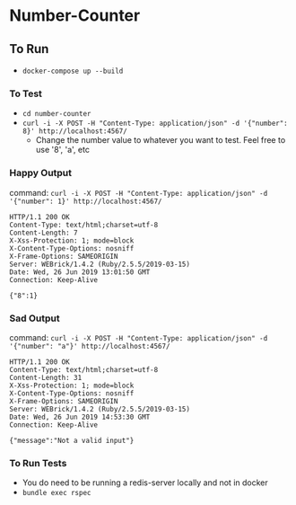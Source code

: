 # Number-Counter

## To Run
- `docker-compose up --build`

### To Test
- `cd number-counter`
- `curl -i -X POST -H "Content-Type: application/json" -d '{"number": 8}' http://localhost:4567/`
  - Change the number value to whatever you want to test. Feel free to use '8', 'a', etc

### Happy Output
command: `curl -i -X POST -H "Content-Type: application/json" -d '{"number": 1}' http://localhost:4567/`
```
HTTP/1.1 200 OK
Content-Type: text/html;charset=utf-8
Content-Length: 7
X-Xss-Protection: 1; mode=block
X-Content-Type-Options: nosniff
X-Frame-Options: SAMEORIGIN
Server: WEBrick/1.4.2 (Ruby/2.5.5/2019-03-15)
Date: Wed, 26 Jun 2019 13:01:50 GMT
Connection: Keep-Alive

{"8":1}
```

### Sad Output
command: `curl -i -X POST -H "Content-Type: application/json" -d '{"number": "a"}' http://localhost:4567/`

```
HTTP/1.1 200 OK
Content-Type: text/html;charset=utf-8
Content-Length: 31
X-Xss-Protection: 1; mode=block
X-Content-Type-Options: nosniff
X-Frame-Options: SAMEORIGIN
Server: WEBrick/1.4.2 (Ruby/2.5.5/2019-03-15)
Date: Wed, 26 Jun 2019 14:53:30 GMT
Connection: Keep-Alive

{"message":"Not a valid input"}
```

### To Run Tests
- You do need to be running a redis-server locally and not in docker
- `bundle exec rspec`
